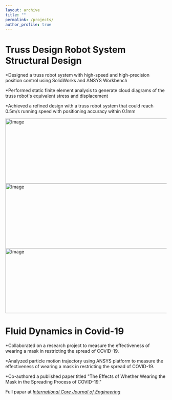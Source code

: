 ```yaml
---
layout: archive
title: ""
permalink: /projects/
author_profile: true
---
```

Truss Design Robot System Structural Design   
=======
*Designed a truss robot system with high-speed and high-precision position control using SolidWorks and ANSYS Workbench

*Performed static finite element analysis to generate cloud diagrams of the truss robot's equivalent stress and displacement

*Achieved a refined design with a truss robot system that could reach 0.5m/s running speed with positioning accuracy within 0.1mm

<img src="https://github.com/ZhangliangLi/web/blob/b750328a59f4e56a0feb003e5297c30438b275ae/images/truss" alt="Image" height="202" width="509">
<img src="https://github.com/ZhangliangLi/web/blob/b750328a59f4e56a0feb003e5297c30438b275ae/images/truss2" alt="Image" height="202" width="509">
<img src="https://github.com/ZhangliangLi/web/blob/b750328a59f4e56a0feb003e5297c30438b275ae/images/truss3" alt="Image" height="202" width="509">

Fluid Dynamics in Covid-19    
=======
*Collaborated on a research project to measure the effectiveness of wearing a mask in restricting the spread of COVID-19.

*Analyzed particle motion trajectory using ANSYS platform to measure the effectiveness of wearing a mask in restricting the spread of COVID-19.

*Co-authored a published paper titled "The Effects of Whether Wearing the Mask in the Spreading Process of COVID-19."

Full papar at <i>[International Core Journal of Engineering](https://dx.doi.org/10.6919/ICJE.202012_6(12).0025)</i>

